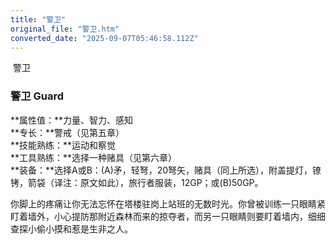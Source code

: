 ```yaml
---
title: "警卫"
original_file: "警卫.htm"
converted_date: "2025-09-07T05:46:58.112Z"
---
```


﻿ 警卫  

### 警卫 Guard

**属性值：**力量、智力、感知  
**专长：**警戒（见第五章）  
**技能熟练：**运动和察觉  
**工具熟练：**选择一种赌具（见第六章）  
**装备：**选择A或B：(A)矛，轻弩，20弩矢，赌具（同上所选），附盖提灯，镣铐，箭袋（译注：原文如此），旅行者服装，12GP；或(B)50GP。

你脚上的疼痛让你无法忘怀在塔楼驻岗上站班的无数时光。你曾被训练一只眼睛紧盯着墙外，小心提防那附近森林而来的掠夺者，而另一只眼睛则要盯着墙内，细细查探小偷小摸和惹是生非之人。